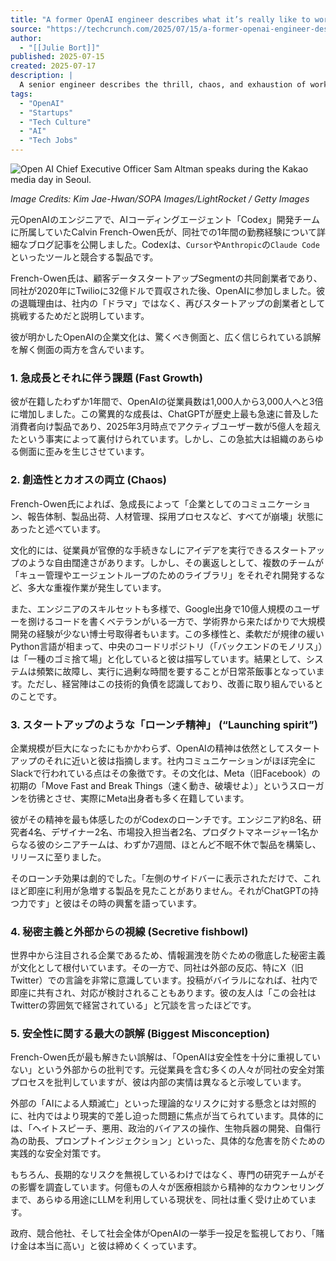 ```yaml
---
title: "A former OpenAI engineer describes what it’s really like to work there"
source: "https://techcrunch.com/2025/07/15/a-former-openai-engineer-describes-what-its-really-like-to-work-there/"
author:
  - "[[Julie Bort]]"
published: 2025-07-15
created: 2025-07-17
description: |
  A senior engineer describes the thrill, chaos, and exhaustion of working at OpenAI this past year while launching its coding agent Codex.
tags:
  - "OpenAI"
  - "Startups"
  - "Tech Culture"
  - "AI"
  - "Tech Jobs"
---
```

![Open AI Chief Executive Officer Sam Altman speaks during the Kakao media day in Seoul.](https://techcrunch.com/wp-content/uploads/2025/02/GettyImages-2197181367.jpg?w=1024)

*Image Credits: Kim Jae-Hwan/SOPA Images/LightRocket / Getty Images*

元OpenAIのエンジニアで、AIコーディングエージェント「Codex」開発チームに所属していたCalvin French-Owen氏が、同社での1年間の勤務経験について詳細なブログ記事を公開しました。Codexは、`Cursor`や`Anthropic`の`Claude Code`といったツールと競合する製品です。

French-Owen氏は、顧客データスタートアップSegmentの共同創業者であり、同社が2020年にTwilioに32億ドルで買収された後、OpenAIに参加しました。彼の退職理由は、社内の「ドラマ」ではなく、再びスタートアップの創業者として挑戦するためだと説明しています。

彼が明かしたOpenAIの企業文化は、驚くべき側面と、広く信じられている誤解を解く側面の両方を含んでいます。

### 1. 急成長とそれに伴う課題 (Fast Growth)

彼が在籍したわずか1年間で、OpenAIの従業員数は1,000人から3,000人へと3倍に増加しました。この驚異的な成長は、ChatGPTが歴史上最も急速に普及した消費者向け製品であり、2025年3月時点でアクティブユーザー数が5億人を超えたという事実によって裏付けられています。しかし、この急拡大は組織のあらゆる側面に歪みを生じさせています。

### 2. 創造性とカオスの両立 (Chaos)

French-Owen氏によれば、急成長によって「企業としてのコミュニケーション、報告体制、製品出荷、人材管理、採用プロセスなど、すべてが崩壊」状態にあったと述べています。

文化的には、従業員が官僚的な手続きなしにアイデアを実行できるスタートアップのような自由闊達さがあります。しかし、その裏返しとして、複数のチームが「キュー管理やエージェントループのためのライブラリ」をそれぞれ開発するなど、多大な重複作業が発生しています。

また、エンジニアのスキルセットも多様で、Google出身で10億人規模のユーザーを捌けるコードを書くベテランがいる一方で、学術界から来たばかりで大規模開発の経験が少ない博士号取得者もいます。この多様性と、柔軟だが規律の緩いPython言語が相まって、中央のコードリポジトリ（「バックエンドのモノリス」）は「一種のゴミ捨て場」と化していると彼は描写しています。結果として、システムは頻繁に故障し、実行に過剰な時間を要することが日常茶飯事となっています。ただし、経営陣はこの技術的負債を認識しており、改善に取り組んでいるとのことです。

### 3. スタートアップのような「ローンチ精神」 (“Launching spirit”)

企業規模が巨大になったにもかかわらず、OpenAIの精神は依然としてスタートアップのそれに近いと彼は指摘します。社内コミュニケーションがほぼ完全にSlackで行われている点はその象徴です。その文化は、Meta（旧Facebook）の初期の「Move Fast and Break Things（速く動き、破壊せよ）」というスローガンを彷彿とさせ、実際にMeta出身者も多く在籍しています。

彼がその精神を最も体感したのがCodexのローンチです。エンジニア約8名、研究者4名、デザイナー2名、市場投入担当者2名、プロダクトマネージャー1名からなる彼のシニアチームは、わずか7週間、ほとんど不眠不休で製品を構築し、リリースに至りました。

そのローンチ効果は劇的でした。「左側のサイドバーに表示されただけで、これほど即座に利用が急増する製品を見たことがありません。それがChatGPTの持つ力です」と彼はその時の興奮を語っています。

### 4. 秘密主義と外部からの視線 (Secretive fishbowl)

世界中から注目される企業であるため、情報漏洩を防ぐための徹底した秘密主義が文化として根付いています。その一方で、同社は外部の反応、特にX（旧Twitter）での言論を非常に意識しています。投稿がバイラルになれば、社内で即座に共有され、対応が検討されることもあります。彼の友人は「この会社はTwitterの雰囲気で経営されている」と冗談を言ったほどです。

### 5. 安全性に関する最大の誤解 (Biggest Misconception)

French-Owen氏が最も解きたい誤解は、「OpenAIは安全性を十分に重視していない」という外部からの批判です。元従業員を含む多くの人々が同社の安全対策プロセスを批判していますが、彼は内部の実情は異なると示唆しています。

外部の「AIによる人類滅亡」といった理論的なリスクに対する懸念とは対照的に、社内ではより現実的で差し迫った問題に焦点が当てられています。具体的には、「ヘイトスピーチ、悪用、政治的バイアスの操作、生物兵器の開発、自傷行為の助長、プロンプトインジェクション」といった、具体的な危害を防ぐための実践的な安全対策です。

もちろん、長期的なリスクを無視しているわけではなく、専門の研究チームがその影響を調査しています。何億もの人々が医療相談から精神的なカウンセリングまで、あらゆる用途にLLMを利用している現状を、同社は重く受け止めています。

政府、競合他社、そして社会全体がOpenAIの一挙手一投足を監視しており、「賭け金は本当に高い」と彼は締めくくっています。
